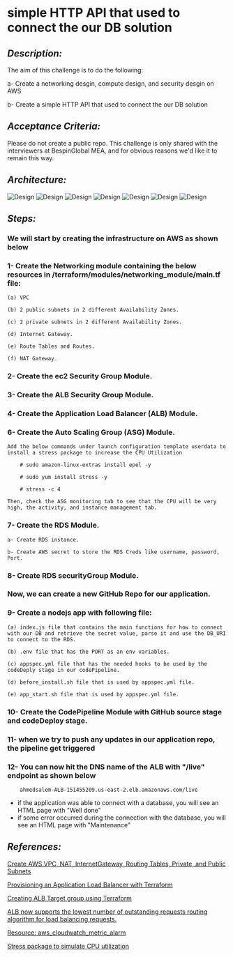 # simple HTTP API that used to connect the our DB solution


## _Description:_
The aim of this challenge is to do the following:

a- Create a networking desgin, compute design, and security desgin on AWS

b- Create a simple HTTP API that used to connect the our DB solution

## _Acceptance Criteria:_
Please do not create a public repo. This challenge is only shared with the interviewers at BespinGlobal MEA, and for obvious reasons we'd like it to remain this way.


## _Architecture:_ 
![Design](./infra.jpg "infra")
![Design](./codePipeline.png "pipeline")
![Design](./aws_pipeline.png "actual pipeline")
![Design](./deployment_screenshot.png "deployment")
![Design](./deployment_Events_screenshot.png "events")
![Design](./targetGroup_screenshot.png "target Group")
![Design](./ALB_wellDone.png "ALB Live")


## _Steps:_

### We will start by creating the infrastructure on AWS as shown below

### 1- Create the Networking module containing the below resources in /terraform/modules/networking_module/main.tf file:  

    (a) VPC

    (b) 2 public subnets in 2 different Availability Zones.
    
    (c) 2 private subnets in 2 different Availability Zones.
    
    (d) Internet Gateway.
    
    (e) Route Tables and Routes.
    
    (f) NAT Gateway.


### 2- Create the ec2 Security Group Module.  
  

### 3- Create the ALB Security Group Module.


### 4- Create the Application Load Balancer (ALB) Module.


### 6- Create the Auto Scaling Group (ASG) Module.


    Add the below commands under launch configuration template userdata to install a stress package to increase the CPU Utilization

        # sudo amazon-linux-extras install epel -y

        # sudo yum install stress -y
        
        # stress -c 4

    Then, check the ASG monitoring tab to see that the CPU will be very high, the activity, and instance management tab.

### 7- Create the RDS Module.

    a- Create RDS instance.

    b- Create AWS secret to store the RDS Creds like username, password, Port.


### 8- Create RDS securityGroup Module.


### Now, we can create a new GitHub Repo for our application.


### 9- Create a nodejs app with following file:
    (a) index.js file that contains the main functions for how to connect with our DB and retrieve the secret value, parse it and use the DB_URI to connect to the RDS.
    
    (b) .env file that has the PORT as an env variables.
    
    (c) appspec.yml file that has the needed hooks to be used by the codeDeply stage in our codePipeline.
    
    (d) before_install.sh file that is used by appspec.yml file.
    
    (e) app_start.sh file that is used by appspec.yml file.

### 10- Create the CodePipeline Module with GitHub source stage and codeDeploy stage.


### 11- when we try to push any updates in our application repo, the pipeline get triggered


### 12- You can now hit the DNS name of the ALB with "/live" endpoint as shown below

        ahmedsalem-ALB-151455209.us-east-2.elb.amazonaws.com/live
        
- if the application was able to connect with a database, you will see an HTML page with "Well done"
- if some error occurred during the connection with the database, you will see an HTML page with "Maintenance"



## _References:_
[Create AWS VPC, NAT, InternetGateway, Routing Tables, Private, and Public Subnets](https://medium.com/appgambit/terraform-aws-vpc-with-private-public-subnets-with-nat-4094ad2ab331)

[Provisioning an Application Load Balancer with Terraform](https://hceris.com/provisioning-an-application-load-balancer-with-terraform/)

[Creating ALB Target group using Terraform](https://registry.terraform.io/providers/hashicorp/aws/latest/docs/resources/lb_target_group)

[ALB now supports the lowest number of outstanding requests routing algorithm for load balancing requests.](https://aws.amazon.com/fr/about-aws/whats-new/2019/11/application-load-balancer-now-supports-least-outstanding-requests-algorithm-for-load-balancing-requests/)

[Resource: aws_cloudwatch_metric_alarm](https://registry.terraform.io/providers/hashicorp/aws/latest/docs/resources/cloudwatch_metric_alarm)

[Stress package to simulate CPU utilization ](https://gist.github.com/mikepfeiffer/d27f5c478bef92e8aff4241154b77e54)